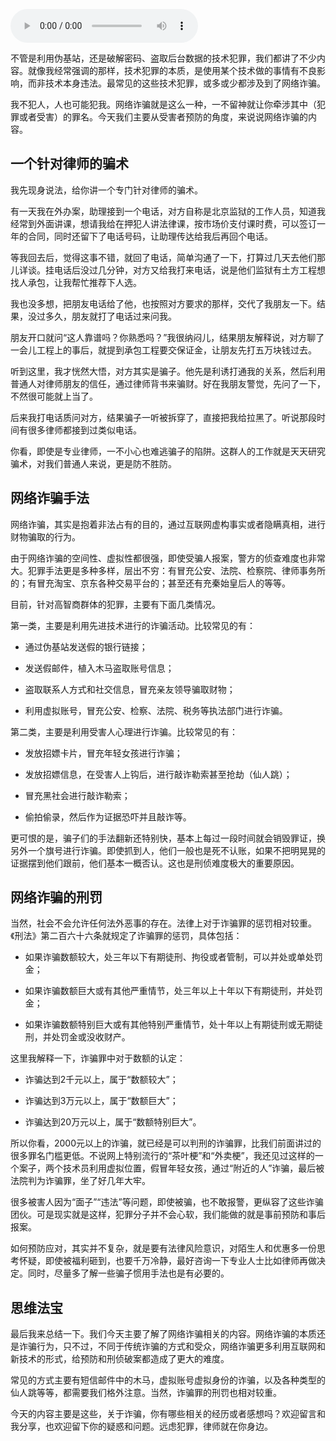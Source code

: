 <audio title="25 _ “网络诈骗”真的离你很远吗？" src="https://static001.geekbang.org/resource/audio/af/1c/afdbc3592a97b77aad3ed4f155e33d1c.mp3" controls="controls"></audio> 
<p>不管是利用伪基站，还是破解密码、盗取后台数据的技术犯罪，我们都讲了不少内容。就像我经常强调的那样，技术犯罪的本质，是使用某个技术做的事情有不良影响，而非技术本身违法。最常见的这些技术犯罪，或多或少都涉及到了网络诈骗。</p><p>我不犯人，人也可能犯我。网络诈骗就是这么一种，一不留神就让你牵涉其中（犯罪或者受害）的罪名。今天我们主要从受害者预防的角度，来说说网络诈骗的内容。</p><h2>一个针对律师的骗术</h2><p>我先现身说法，给你讲一个专门针对律师的骗术。</p><p>有一天我在外办案，助理接到一个电话，对方自称是北京监狱的工作人员，知道我经常到外面讲课，想请我给在押犯人讲法律课，按市场价支付课时费，可以签订一年的合同，同时还留下了电话号码，让助理传达给我后再回个电话。</p><p>等我回去后，觉得这事不错，就回了电话，简单沟通了一下，打算过几天去他们那儿详谈。挂电话后没过几分钟，对方又给我打来电话，说是他们监狱有土方工程想找人承包，让我帮忙推荐下人选。</p><p>我也没多想，把朋友电话给了他，也按照对方要求的那样，交代了我朋友一下。结果，没过多久，朋友就打了电话过来问我。</p><p>朋友开口就问“这人靠谱吗？你熟悉吗？”我很纳闷儿，结果朋友解释说，对方聊了一会儿工程上的事后，就提到承包工程要交保证金，让朋友先打五万块钱过去。</p><!-- [[[read_end]]] --><p>听到这里，我才恍然大悟，对方其实是骗子。他先是利诱打通我的关系，然后利用普通人对律师朋友的信任，通过律师背书来骗财。好在我朋友警觉，先问了一下，不然很可能就上当了。</p><p>后来我打电话质问对方，结果骗子一听被拆穿了，直接把我给拉黑了。听说那段时间有很多律师都接到过类似电话。</p><p>你看，即使是专业律师，一不小心也难逃骗子的陷阱。这群人的工作就是天天研究骗术，对我们普通人来说，更是防不胜防。</p><h2>网络诈骗手法</h2><p>网络诈骗，其实是抱着非法占有的目的，通过互联网虚构事实或者隐瞒真相，进行财物骗取的行为。</p><p>由于网络诈骗的空间性、虚拟性都很强，即使受骗人报案，警方的侦查难度也非常大。犯罪手法更是多种多样，层出不穷：有冒充公安、法院、检察院、律师事务所的；有冒充淘宝、京东各种交易平台的；甚至还有充秦始皇后人的等等。</p><p>目前，针对高智商群体的犯罪，主要有下面几类情况。</p><p>第一类，主要是利用先进技术进行的诈骗活动。比较常见的有：</p><ul>
<li>
<p>通过伪基站发送假的银行链接；</p>
</li>
<li>
<p>发送假邮件，植入木马盗取账号信息；</p>
</li>
<li>
<p>盗取联系人方式和社交信息，冒充亲友领导骗取财物；</p>
</li>
<li>
<p>利用虚拟账号，冒充公安、检察、法院、税务等执法部门进行诈骗。</p>
</li>
</ul><p>第二类，主要是利用受害人心理进行诈骗。比较常见的有：</p><ul>
<li>
<p>发放招嫖卡片，冒充年轻女孩进行诈骗；</p>
</li>
<li>
<p>发放招嫖信息，在受害人上钩后，进行敲诈勒索甚至抢劫（仙人跳）；</p>
</li>
<li>
<p>冒充黑社会进行敲诈勒索；</p>
</li>
<li>
<p>偷拍偷录，然后作为证据恐吓并且敲诈等。</p>
</li>
</ul><p>更可恨的是，骗子们的手法翻新还特别快，基本上每过一段时间就会销毁罪证，换另外一个旗号进行诈骗。即使抓到人，他们一般也是死不认账，如果不把明晃晃的证据摆到他们跟前，他们基本一概否认。这也是刑侦难度极大的重要原因。</p><h2>网络诈骗的刑罚</h2><p>当然，社会不会允许任何法外恶事的存在。法律上对于诈骗罪的惩罚相对较重。《刑法》第二百六十六条就规定了诈骗罪的惩罚，具体包括：</p><ul>
<li>
<p>如果诈骗数额较大，处三年以下有期徒刑、拘役或者管制，可以并处或单处罚金；</p>
</li>
<li>
<p>如果诈骗数额巨大或有其他严重情节，处三年以上十年以下有期徒刑，并处罚金；</p>
</li>
<li>
<p>如果诈骗数额特别巨大或有其他特别严重情节，处十年以上有期徒刑或无期徒刑，并处罚金或没收财产。</p>
</li>
</ul><p>这里我解释一下，诈骗罪中对于数额的认定：</p><ul>
<li>
<p>诈骗达到2千元以上，属于“数额较大”；</p>
</li>
<li>
<p>诈骗达到3万元以上，属于“数额巨大”；</p>
</li>
<li>
<p>诈骗达到20万元以上，属于“数额特别巨大”。</p>
</li>
</ul><p>所以你看，2000元以上的诈骗，就已经是可以判刑的诈骗罪，比我们前面讲过的很多罪名门槛更低。不说网上特别流行的“茶叶梗”和“外卖梗”，我还见过这样的一个案子，两个技术员利用虚拟位置，假冒年轻女孩，通过“附近的人”诈骗，最后被法院判为诈骗罪，坐了好几年大牢。</p><p>很多被害人因为“面子”“违法”等问题，即使被骗，也不敢报警，更纵容了这些诈骗团伙。可是现实就是这样，犯罪分子并不会心软，我们能做的就是事前预防和事后报案。</p><p>如何预防应对，其实并不复杂，就是要有法律风险意识，对陌生人和优惠多一份思考怀疑，即使被福利砸到，也要千万冷静，最好咨询一下专业人士比如律师再做决定。同时，尽量多了解一些骗子惯用手法也是有必要的。</p><h2>思维法宝</h2><p>最后我来总结一下。我们今天主要了解了网络诈骗相关的内容。网络诈骗的本质还是诈骗行为，只不过，不同于传统诈骗的方式和受众，网络诈骗更多利用互联网和新技术的形式，给预防和刑侦破案都造成了更大的难度。</p><p>常见的方式主要有短信邮件中的木马，虚拟账号虚拟身份的诈骗，以及各种类型的仙人跳等等，都需要我们格外注意。当然，诈骗罪的刑罚也相对较重。</p><p>今天的内容主要是这些，关于诈骗，你有哪些相关的经历或者感想吗？欢迎留言和我分享，也欢迎留下你的疑惑和问题。远虑犯罪，律师就在你身边。</p><p></p>
